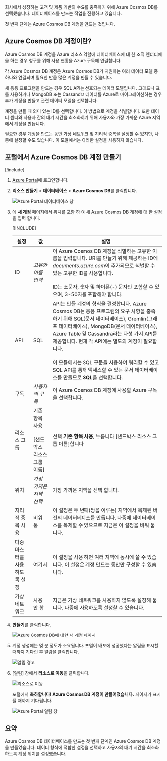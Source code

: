 회사에서 성장하는 고객 및 제품 기반의 수요를 충족하기 위해 Azure Cosmos DB를 선택했습니다. 데이터베이스를 만드는 작업을 진행하고 있습니다.

첫 번째 단계는 Azure Cosmos DB 계정을 만드는 것입니다.

## <a name="what-is-an-azure-cosmos-db-account"></a>Azure Cosmos DB 계정이란?

Azure Cosmos DB 계정을 Azure 리소스 역할에 데이터베이스에 대 한 조직 엔터티에을 하는 경우 청구를 위해 사용 현황을 Azure 구독에 연결합니다.

각 Azure Cosmos DB 계정은 Azure Cosmos DB가 지원하는 여러 데이터 모델 중 하나와 연결되며 필요한 만큼 많은 계정을 만들 수 있습니다. 

새 응용 프로그램을 만드는 경우 SQL API는 선호되는 데이터 모델입니다. 그래프나 표를 사용하거나 MongoDB 또는 Cassandra 데이터를 Azure로 마이그레이션하는 경우 추가 계정을 만들고 관련 데이터 모델을 선택합니다.

계정을 만들 때 의미 있는 ID를 선택합니다. 이 방법으로 계정을 식별합니다. 또한 데이터 센터와 사용자 간의 대기 시간을 최소화하기 위해 사용자와 가장 가까운 Azure 지역에서 계정을 만듭니다.

필요한 경우 계정을 만드는 동안 가상 네트워크 및 지리적 중복을 설정할 수 있지만, 나중에 설정할 수도 있습니다. 이 모듈에서는 이러한 설정을 사용하지 않습니다.

## <a name="creating-an-azure-cosmos-db-account-in-the-portal"></a>포털에서 Azure Cosmos DB 계정 만들기

[!include[](../../../includes/azure-sandbox-activate.md)]

1. [Azure Portal](https://portal.azure.com?azure-portal=true)에 로그인합니다.

1. **리소스 만들기** > **데이터베이스** > **Azure Cosmos DB**를 클릭합니다.
   
   ![Azure Portal 데이터베이스 창](../media-draft/2-create-nosql-db-databases-json-tutorial.png)

1. 에 **새 계정** 페이지에서 위치를 포함 하 여 새 Azure Cosmos DB 계정에 대 한 설정을 입력 합니다.

    [!INCLUDE[](../../../includes/azure-sandbox-regions-first-mention-note.md)]
 
    설정|값|설명
    ---|---|---
    ID|*고유한 이름 입력*|이 Azure Cosmos DB 계정을 식별하는 고유한 이름을 입력합니다. URI를 만들기 위해 제공하는 ID에 *documents.azure.com*이 추가되므로 식별할 수 있는 고유한 ID를 사용합니다.<br><br>ID는 소문자, 숫자 및 하이픈(-) 문자만 포함할 수 있으며, 3-50자를 포함해야 합니다.
    API|SQL|API는 만들 계정의 형식을 결정합니다. Azure Cosmos DB는 응용 프로그램의 요구 사항을 충족하기 위해 SQL(문서 데이터베이스), Gremlin(그래프 데이터베이스), MongoDB(문서 데이터베이스), Azure Table 및 Cassandra라는 다섯 가지 API를 제공합니다. 현재 각 API에는 별도의 계정이 필요합니다. <br><br>이 모듈에서는 SQL 구문을 사용하여 쿼리할 수 있고 SQL API를 통해 액세스할 수 있는 문서 데이터베이스를 만들므로 **SQL**을 선택합니다.|
    구독|*사용자의 구독*|이 Azure Cosmos DB 계정에 사용할 Azure 구독을 선택합니다.
    리소스 그룹|기존 항목 사용<br><br><rgn>[샌드박스 리소스 그룹 이름]</rgn>|선택 **기존 항목 사용**, 누릅니다 <rgn>[샌드박스 리소스 그룹 이름]</rgn>합니다. 
    위치|*가장 가까운 지역 선택*|가장 가까운 지역을 선택 합니다.
    지리적 중복 사용| 비워 둠 | 이 설정은 두 번째(쌍을 이루는) 지역에서 복제된 버전의 데이터베이스를 만듭니다. 나중에 데이터베이스를 복제할 수 있으므로 지금은 이 설정을 비워 둡니다.
    다중 마스터를 사용 하도록 설정 | 여기서 | 이 설정을 사용 하면 여러 지역에 동시에 쓸 수 있습니다. 이 설정은 계정 만드는 동안만 구성할 수 있습니다.
    가상 네트워크|사용 안 함|지금은 가상 네트워크를 사용하지 않도록 설정해 둡니다. 나중에 사용하도록 설정할 수 있습니다.

1. **만들기**를 클릭합니다.

    ![Azure Cosmos DB에 대한 새 계정 페이지](../media-draft/2-azure-cosmos-db-create-new-account.png)

1. 계정 생성에는 몇 분 정도가 소요됩니다. 포털이 배포에 성공했다는 알림을 표시할 때까지 기다린 후 알림을 클릭합니다. 

    ![알림 경고](../media-draft/2-azure-cosmos-db-notification.png)

1. [알림] 창에서 **리소스로 이동**을 클릭합니다.

    ![리소스로 이동](../media-draft/2-azure-cosmos-db-go-to-resource.png)

    포털에서 **축하합니다! Azure Cosmos DB 계정이 만들어졌습니다.** 페이지가 표시될 때까지 기다립니다.

    ![Azure Portal 알림 창](../media-draft/2-azure-cosmos-db-account-created.png)

## <a name="summary"></a>요약

Azure Cosmos DB 데이터베이스를 만드는 첫 번째 단계인 Azure Cosmos DB 계정을 만들었습니다. 데이터 형식에 적합한 설정을 선택하고 사용자의 대기 시간을 최소화하도록 계정 위치를 설정했습니다.
